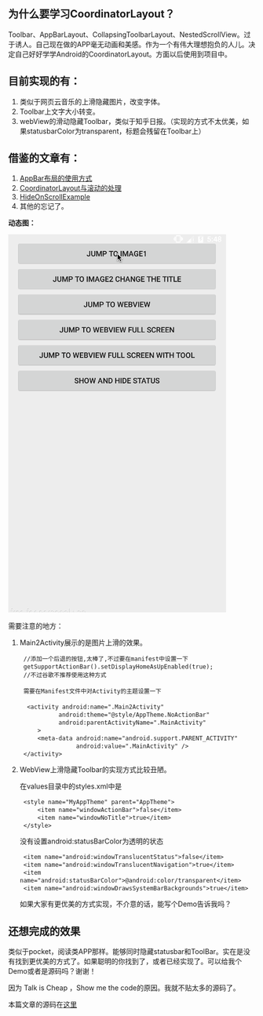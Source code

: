 ## 为什么要学习CoordinatorLayout？

Toolbar、AppBarLayout、CollapsingToolbarLayout、NestedScrollView。过于诱人。自己现在做的APP毫无动画和美感。作为一个有伟大理想抱负的人儿。决定自己好好学学Android的CoordinatorLayout。方面以后使用到项目中。

## 目前实现的有：

1. 类似于网页云音乐的上滑隐藏图片，改变字体。
2. Toolbar上文字大小转变。
3. webView的滑动隐藏Toolbar，类似于知乎日报。（实现的方式不太优美，如果statusbarColor为transparent，标题会残留在Toolbar上）


## 借鉴的文章有：

1. [AppBar布局的使用方式](http://www.jianshu.com/p/4ce0f3419ca8)
2. [CoordinatorLayout与滚动的处理](http://www.open-open.com/lib/view/open1437312265428.html)
3. [HideOnScrollExample](https://github.com/mzgreen/HideOnScrollExample)
4. 其他的忘记了。


**动态图：**

![image](https://github.com/bigbigpeng3/AppBarPractice/blob/master/art/AppBarPractice.gif)



需要注意的地方：

1. Main2Activity展示的是图片上滑的效果。
	
		//添加一个后退的按钮,太棒了,不过要在manifest中设置一下
 		getSupportActionBar().setDisplayHomeAsUpEnabled(true);
 		//不过谷歌不推荐使用这种方式
 		
 		需要在Manifest文件中对Activity的主题设置一下
 		
 		 <activity android:name=".Main2Activity"
                  android:theme="@style/AppTheme.NoActionBar"
                  android:parentActivityName=".MainActivity"
            >
            <meta-data android:name="android.support.PARENT_ACTIVITY"
                       android:value=".MainActivity" />
        </activity>
	
2. WebView上滑隐藏Toolbar的实现方式比较丑陋。

	在values目录中的styles.xml中是
	
		<style name="MyAppTheme" parent="AppTheme">
	        <item name="windowActionBar">false</item>
	        <item name="windowNoTitle">true</item>
	    </style>
	
	没有设置android:statusBarColor为透明的状态
	
		<item name="android:windowTranslucentStatus">false</item>
        <item name="android:windowTranslucentNavigation">true</item>
        <item name="android:statusBarColor">@android:color/transparent</item>
        <item name="android:windowDrawsSystemBarBackgrounds">true</item>
        
    
   如果大家有更优美的方式实现，不介意的话，能写个Demo告诉我吗？
   
## 还想完成的效果

类似于pocket，阅读类APP那样。能够同时隐藏statusbar和ToolBar。实在是没有找到更优美的方式了。如果聪明的你找到了，或者已经实现了。可以给我个Demo或者是源码吗？谢谢！


因为 Talk is Cheap ，Show me the code的原因。我就不贴太多的源码了。

本篇文章的源码在[这里](https://github.com/bigbigpeng3/AppBarPractice)

